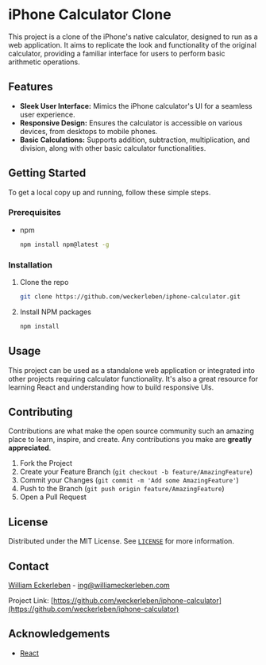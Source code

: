 # iPhone Calculator Clone

This project is a clone of the iPhone's native calculator, designed to run as a web application. It aims to replicate the look and functionality of the original calculator, providing a familiar interface for users to perform basic arithmetic operations.

## Features

- **Sleek User Interface:** Mimics the iPhone calculator's UI for a seamless user experience.
- **Responsive Design:** Ensures the calculator is accessible on various devices, from desktops to mobile phones.
- **Basic Calculations:** Supports addition, subtraction, multiplication, and division, along with other basic calculator functionalities.

## Getting Started

To get a local copy up and running, follow these simple steps.

### Prerequisites

- npm
  ```sh
  npm install npm@latest -g
  ```

### Installation

1. Clone the repo
   ```sh
   git clone https://github.com/weckerleben/iphone-calculator.git
   ```
2. Install NPM packages
   ```sh
   npm install
   ```

## Usage

This project can be used as a standalone web application or integrated into other projects requiring calculator functionality. It's also a great resource for learning React and understanding how to build responsive UIs.

## Contributing

Contributions are what make the open source community such an amazing place to learn, inspire, and create. Any contributions you make are **greatly appreciated**.

1. Fork the Project
2. Create your Feature Branch (`git checkout -b feature/AmazingFeature`)
3. Commit your Changes (`git commit -m 'Add some AmazingFeature'`)
4. Push to the Branch (`git push origin feature/AmazingFeature`)
5. Open a Pull Request

## License

Distributed under the MIT License. See [`LICENSE`](LICENSE.md) for more information.

## Contact

[William Eckerleben](https://williameckerleben.com/) - ing@williameckerleben.com

Project Link: [https://github.com/weckerleben/iphone-calculator](https://github.com/weckerleben/iphone-calculator)

## Acknowledgements

- [React](https://reactjs.org/)